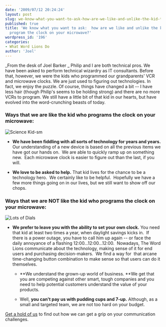 ```yaml
---
date: '2009/07/12 20:24:24'
layout: post
slug: we-know-what-you-want-to-ask-how-are-we-like-and-unlike-the-kid-that-can-program-the-clock-on-your-microwave
published: true
title: 'We know what you want to ask:  how are we like and unlike the kid that can
  program the clock on your microwave?'
wordpress_id: '196'
categories:
- What Word Lions Do
author: 'Joel'
---
```


_From the desk of Joel Barker
_
Philip and I are both technical pros.  We have been asked to perform technical wizardry as IT consultants.  Before that, however, we were the kids who programmed our grandparents' VCR and microwave clocks.  We are just used to figuring out technologies.  In fact, we enjoy the puzzle.  Of course, things have changed a bit -- I have less hair (though Philip's seems to be holding strong) and there are no more VCRs to program.  We still have a little bit of that kid in our hearts, but have evolved into the word-crunching beasts of today.


### Ways that we are like the kid who programs the clock on your microwave:


![Science Kid-sm](http://wordlions.com/wp-content/uploads/2009/07/Science-Kid-sm.png)`  
`



	
  * **We have been fiddling with all sorts of technology for years and years.** Our understanding of a new device is based on all the previous items we have got our hands on.  We are able to quickly ramp up on something new.  Each microwave clock is easier to figure out than the last, if you will.

	
  * **We love to be asked to help.** That kid lives for the chance to be a technology hero.  We certainly like to be helpful.  Hopefully we have a few more things going on in our lives, but we still want to show off our chops.


### Ways that we are NOT like the kid who programs the clock on your microwave:
	
![Lots of Dials](/wp-content/uploads/2009/07/LotsOfDials-sm.png)

* **We prefer to leave you with the ability to set your own clock.** You need that kid at least two times a year, when daylight savings kicks in.  If there is a power outage, you have to call him up again -- or face the daily annoyance of a flashing 12:00...12:00...12:00.  Nowadays, The Word Lions communicate about the technology, making sense of it for end users and purchasing decision-makers.  We find a way for  that arcane time-changing button combination to make sense so that users can do it themselves.

	
  * **We understand the grown-up world of business. **We get that you are competing against other smart, tough companies and you need to help potential customers understand the value of your products.

	
  * Well, **you can't pay us with pudding cups and 7-up.** Although, as a small and targeted team, we are not too hard on your budget.


[Get a hold of us](http://wordlions.com/contact.html) to find out how we can get a grip on your communication challenges.
